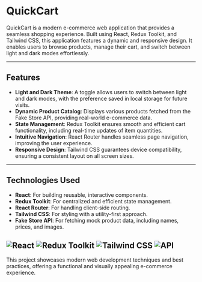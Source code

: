 # QuickCart

QuickCart is a modern e-commerce web application that provides a seamless shopping experience. Built using React, Redux Toolkit, and Tailwind CSS, this application features a dynamic and responsive design. It enables users to browse products, manage their cart, and switch between light and dark modes effortlessly.

---

## Features

- **Light and Dark Theme**: A toggle allows users to switch between light and dark modes, with the preference saved in local storage for future visits.
- **Dynamic Product Catalog**: Displays various products fetched from the Fake Store API, providing real-world e-commerce data.
- **State Management**: Redux Toolkit ensures smooth and efficient cart functionality, including real-time updates of item quantities.
- **Intuitive Navigation**: React Router handles seamless page navigation, improving the user experience.
- **Responsive Design**: Tailwind CSS guarantees device compatibility, ensuring a consistent layout on all screen sizes.

---

## Technologies Used

- **React**: For building reusable, interactive components.
- **Redux Toolkit**: For centralized and efficient state management.
- **React Router**: For handling client-side routing.
- **Tailwind CSS**: For styling with a utility-first approach.
- **Fake Store API**: For fetching mock product data, including names, prices, and images.

![React](https://img.shields.io/badge/React-18.2.0-blue?style=flat-square&logo=react)
![Redux Toolkit](https://img.shields.io/badge/Redux%20Toolkit-1.9.5-purple?style=flat-square&logo=redux)
![Tailwind CSS](https://img.shields.io/badge/TailwindCSS-3.3.2-blue?style=flat-square&logo=tailwindcss)
![API](https://img.shields.io/badge/Fake%20Store%20API-v1.0-orange?style=flat-square)
---

This project showcases modern web development techniques and best practices, offering a functional and visually appealing e-commerce experience.
